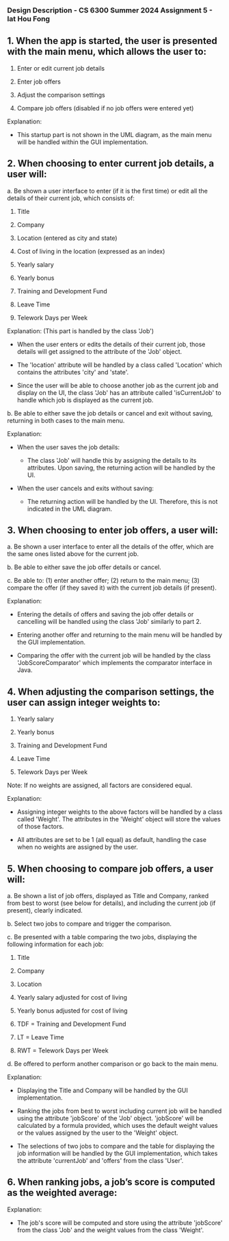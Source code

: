 ### Design Description - CS 6300 Summer 2024 Assignment 5 - Iat Hou Fong

## 1. When the app is started, the user is presented with the main menu, which allows the user to:

1. Enter or edit current job details

2. Enter job offers

3. Adjust the comparison settings

4. Compare job offers (disabled if no job offers were entered yet)

Explanation:

- This startup part is not shown in the UML diagram, as the main menu will be handled within the GUI implementation.

## 2. When choosing to enter current job details, a user will:

a. Be shown a user interface to enter (if it is the first time) or edit all the details of their current job, which consists of:

1. Title

2. Company

3. Location (entered as city and state)

4. Cost of living in the location (expressed as an index)

5. Yearly salary

6. Yearly bonus

7. Training and Development Fund

8. Leave Time

9. Telework Days per Week

Explanation: (This part is handled by the class 'Job')

- When the user enters or edits the details of their current job, those details will get assigned to the attribute of the 'Job' object.

- The 'location' attribute will be handled by a class called 'Location' which contains the attributes 'city' and 'state'.

- Since the user will be able to choose another job as the current job and display on the UI, the class 'Job' has an attribute called 'isCurrentJob' to handle which job is displayed as the current job.

b. Be able to either save the job details or cancel and exit without saving, returning in both cases to the main menu.

Explanation:

- When the user saves the job details:

  - The class 'Job' will handle this by assigning the details to its attributes. Upon saving, the returning action will be handled by the UI.

- When the user cancels and exits without saving:

  - The returning action will be handled by the UI. Therefore, this is not indicated in the UML diagram.

## 3. When choosing to enter job offers, a user will:

a. Be shown a user interface to enter all the details of the offer, which are the same ones listed above for the current job.

b. Be able to either save the job offer details or cancel.

c. Be able to:
(1) enter another offer;
(2) return to the main menu;
(3) compare the offer (if they saved it) with the current job details (if present).

Explanation:

- Entering the details of offers and saving the job offer details or cancelling will be handled using the class 'Job' similarly to part 2.

- Entering another offer and returning to the main menu will be handled by the GUI implementation.

- Comparing the offer with the current job will be handled by the class 'JobScoreComparator' which implements the comparator interface in Java.

## 4. When adjusting the comparison settings, the user can assign integer weights to:

1. Yearly salary

2. Yearly bonus

3. Training and Development Fund

4. Leave Time

5. Telework Days per Week

Note: If no weights are assigned, all factors are considered equal.

Explanation:<br>

- Assigning integer weights to the above factors will be handled by a class called 'Weight'. The attributes in the 'Weight' object will store the values of those factors.

- All attributes are set to be 1 (all equal) as default, handling the case when no weights are assigned by the user.

## 5. When choosing to compare job offers, a user will:

a. Be shown a list of job offers, displayed as Title and Company, ranked from best to worst (see below for details), and including the current job (if present), clearly indicated.

b. Select two jobs to compare and trigger the comparison.

c. Be presented with a table comparing the two jobs, displaying the following information for each job:

1. Title

2. Company

3. Location

4. Yearly salary adjusted for cost of living

5. Yearly bonus adjusted for cost of living

6. TDF = Training and Development Fund

7. LT = Leave Time

8. RWT = Telework Days per Week

d. Be offered to perform another comparison or go back to the main menu.

Explanation:<br>

- Displaying the Title and Company will be handled by the GUI implementation.

- Ranking the jobs from best to worst including current job will be handled using the attribute 'jobScore' of the 'Job' object. 'jobScore' will be calculated by a formula provided, which uses the default weight values or the values assigned by the user to the 'Weight' object.

- The selections of two jobs to compare and the table for displaying the job information will be handled by the GUI implementation, which takes the attribute 'currentJob' and 'offers' from the class 'User'.

## 6. When ranking jobs, a job’s score is computed as the weighted average:

Explanation:<br>

- The job's score will be computed and store using the attribute 'jobScore' from the class 'Job' and the weight values from the class 'Weight'.
